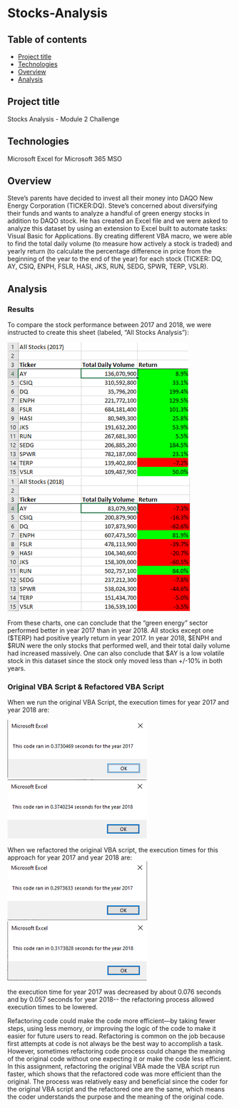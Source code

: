 # Stocks-Analysis

## Table of contents
* [Project title](#project-title)
* [Technologies](#technologies)
* [Overview](#overview)
* [Analysis](#analysis)




## Project title
Stocks Analysis - Module 2 Challenge 

## Technologies
Microsoft Excel for Microsoft 365 MSO

## Overview 
Steve’s parents have decided to invest all their money into DAQO New Energy Corporation (TICKER:DQ). Steve’s concerned about diversifying their funds and wants to analyze a handful of green energy stocks in addition to DAQO stock. He has created an Excel file and we were asked to analyze this dataset by using an extension to Excel built to automate tasks: Visual Basic for Applications. 
By creating different VBA macro, we were able to find the total daily volume (to measure how actively a stock is traded) and yearly return (to calculate the percentage difference in price from the beginning of the year to the end of the year) for each stock (TICKER: DQ, AY, CSIQ, ENPH, FSLR, HASI, JKS, RUN, SEDG, SPWR, TERP, VSLR). 

## Analysis
### Results ###
To compare the stock performance between 2017 and 2018, we were instructed to create this sheet (labeled, “All Stocks Analysis”):

![](img/All_Stocks(2017).png)![](img/All_Stocks(2018).png)
 

From these charts, one can conclude that the “green energy” sector performed better in year 2017 than in year 2018. All stocks except one ($TERP) had positive yearly return in year 2017. In year 2018, $ENPH and $RUN were the only stocks that performed well, and their total daily volume had increased massively. One can also conclude that $AY is a low volatile stock in this dataset since the stock only moved less than +/-10% in both years. 


### Original VBA Script & Refactored VBA Script ###
When we run the original VBA Script, the execution times for year 2017 and year 2018 are:

![](img/year_2017.png)![](img/year_2018.png)

When we refactored the original VBA script, the execution times for this approach for year 2017 and year 2018 are:
![](Resources/VBA_Challenge_2017.png)![](Resources/VBA_Challenge_2018.png)


the execution time for year 2017 was decreased by about 0.076 seconds and by 0.057 seconds for year 2018-- the refactoring process allowed execution times to be lowered. 

Refactoring code could make the code more efficient—by taking fewer steps, using less memory, or improving the logic of the code to make it easier for future users to read. Refactoring is common on the job because first attempts at code is not always be the best way to accomplish a task. However, sometimes refactoring code process could change the meaning of the original code without one expecting it or make the code less efficient. 
In this assignment, refactoring the original VBA made the VBA script run faster, which shows that the refactored code was more efficient than the original. The process was relatively easy and beneficial since the coder for the original VBA script and the refactored one are the same, which means the coder understands the purpose and the meaning of the original code. 



